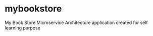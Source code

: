 # mybookstore
My Book Store Microservice Architecture application created for self learning purpose
